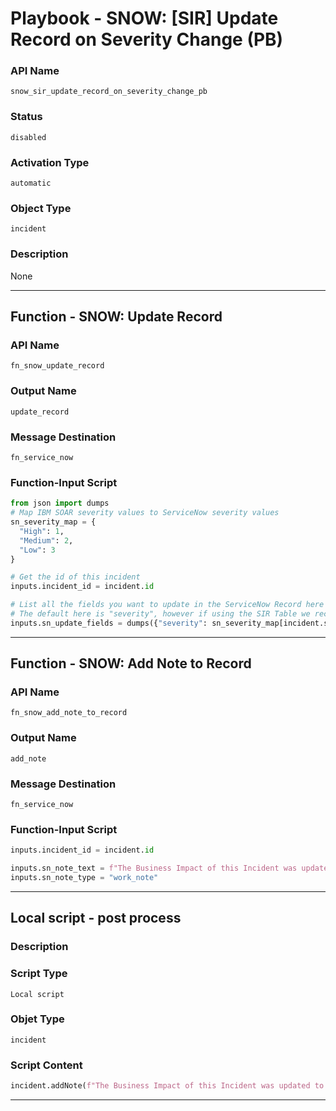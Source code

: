 <!--
    DO NOT MANUALLY EDIT THIS FILE
    THIS FILE IS AUTOMATICALLY GENERATED WITH resilient-sdk codegen
    Generated with resilient-sdk v49.1.51
-->

# Playbook - SNOW: [SIR] Update Record on Severity Change (PB)

### API Name
`snow_sir_update_record_on_severity_change_pb`

### Status
`disabled`

### Activation Type
`automatic`

### Object Type
`incident`

### Description
None


---
## Function - SNOW: Update Record

### API Name
`fn_snow_update_record`

### Output Name
`update_record`

### Message Destination
`fn_service_now`

### Function-Input Script
```python
from json import dumps
# Map IBM SOAR severity values to ServiceNow severity values
sn_severity_map = {
  "High": 1,
  "Medium": 2,
  "Low": 3
}

# Get the id of this incident
inputs.incident_id = incident.id

# List all the fields you want to update in the ServiceNow Record here with the ServiceNow field_name being the key
# The default here is "severity", however if using the SIR Table we recommend switching to the business_criticality field
inputs.sn_update_fields = dumps({"severity": sn_severity_map[incident.severity_code]})
```

---
## Function - SNOW: Add Note to Record

### API Name
`fn_snow_add_note_to_record`

### Output Name
`add_note`

### Message Destination
`fn_service_now`

### Function-Input Script
```python
inputs.incident_id = incident.id

inputs.sn_note_text = f"The Business Impact of this Incident was updated to {incident.severity_code} in IBM SOAR"
inputs.sn_note_type = "work_note"
```

---

## Local script - post process

### Description


### Script Type
`Local script`

### Objet Type
`incident`

### Script Content
```python
incident.addNote(f"The Business Impact of this Incident was updated to {incident.severity_code} in IBM SOAR")
```

---
